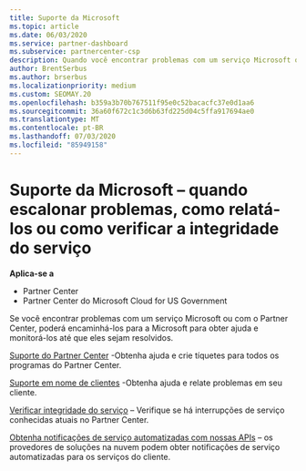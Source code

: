 ```yaml
---
title: Suporte da Microsoft
ms.topic: article
ms.date: 06/03/2020
ms.service: partner-dashboard
ms.subservice: partnercenter-csp
description: Quando você encontrar problemas com um serviço Microsoft ou com o Partner Center, poderá encaminhá-los para a Microsoft para obter ajuda e monitorar os problemas até que eles sejam resolvidos.
author: BrentSerbus
ms.author: brserbus
ms.localizationpriority: medium
ms.custom: SEOMAY.20
ms.openlocfilehash: b359a3b70b767511f95e0c52bacacfc37e0d1aa6
ms.sourcegitcommit: 36a60f672c1c3d6b63fd225d04c5ffa917694ae0
ms.translationtype: MT
ms.contentlocale: pt-BR
ms.lasthandoff: 07/03/2020
ms.locfileid: "85949158"
---
```

# <a name="support-from-microsoft---when-to-escalate-issues-how-to-report-them-or-how-to-check-service-health"></a>Suporte da Microsoft – quando escalonar problemas, como relatá-los ou como verificar a integridade do serviço

**Aplica-se a**

- Partner Center
- Partner Center do Microsoft Cloud for US Government

Se você encontrar problemas com um serviço Microsoft ou com o Partner Center, poderá encaminhá-los para a Microsoft para obter ajuda e monitorá-los até que eles sejam resolvidos.

[Suporte do Partner Center](report-problems-with-partner-center.md) -Obtenha ajuda e crie tíquetes para todos os programas do Partner Center.

[Suporte em nome de clientes](report-problems-on-behalf-of-a-customer.md) -Obtenha ajuda e relate problemas em seu cliente.

[Verificar integridade do serviço](check-service-health.md) – Verifique se há interrupções de serviço conhecidas atuais no Partner Center.

[Obtenha notificações de serviço automatizadas com nossas APIs](get-automated-service-notifications-with-our-apis.md) – os provedores de soluções na nuvem podem obter notificações de serviço automatizadas para os serviços do cliente.


 

 



